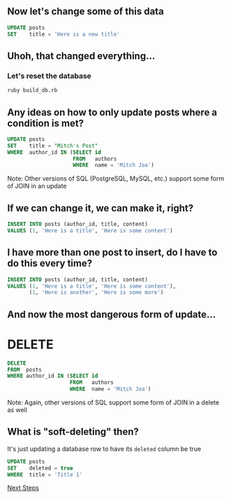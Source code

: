<!--Meta theme:solarized title:Learn SQL 03-->

<!--sec 1.1-->
## Now let's change some of this data

<!--sec 1.2-->
```sql
UPDATE posts
SET    title = 'Here is a new title'
```

<!--sec 2.1-->
## Uhoh, that changed everything...
### Let's reset the database
```sh
ruby build_db.rb
```

<!--sec 2.2-->
## Any ideas on how to only update posts where a condition is met?

<!--sec 2.3-->
```sql
UPDATE posts
SET    title = "Mitch's Post"
WHERE  author_id IN (SELECT id 
                     FROM   authors 
                     WHERE  name = 'Mitch Joa')
```

Note:
Other versions of SQL (PostgreSQL, MySQL, etc.) support some form of JOIN in an update

<!--sec 3.1-->
## If we can change it, we can make it, right?

<!--sec 3.2-->
```sql
INSERT INTO posts (author_id, title, content)
VALUES (1, 'Here is a title', 'Here is some content')
```

<!--sec 3.3-->
## I have more than one post to insert, do I have to do this every time?

<!--sec 3.4-->
```sql
INSERT INTO posts (author_id, title, content)
VALUES (1, 'Here is a title', 'Here is some content'),
       (1, 'Here is another', 'Here is some more')
```

<!--sec 4.1-->
## And now the most dangerous form of update...

<!--sec 4.2-->
# DELETE

<!--sec 4.3-->
```sql
DELETE
FROM  posts
WHERE author_id IN (SELECT id
                    FROM   authors
                    WHERE  name = 'Mitch Joa')
```

Note:
Again, other versions of SQL support some form of JOIN in a delete as well

<!--sec 5.1-->
## What is "soft-deleting" then?

<!--sec 5.2-->
It's just updating a database row to have its `deleted` column be true

<!--sec 5.3-->
```sql
UPDATE posts
SET    deleted = true
WHERE  title = 'Title 1'
```

<!--sec 6.1-->
[Next Steps](learn-sql-04.html)
